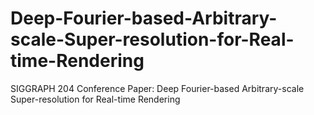 # Deep-Fourier-based-Arbitrary-scale-Super-resolution-for-Real-time-Rendering
SIGGRAPH 204 Conference Paper: Deep Fourier-based Arbitrary-scale Super-resolution for Real-time Rendering
